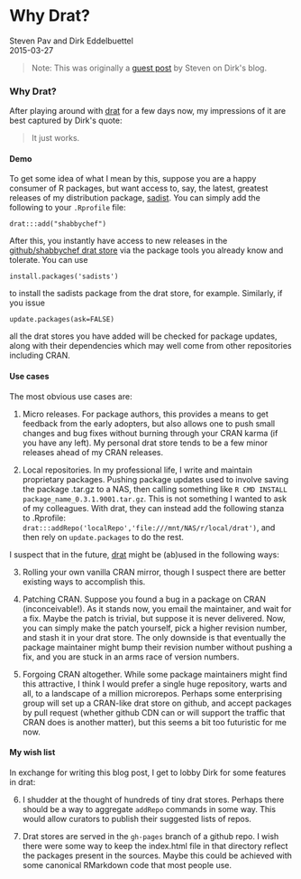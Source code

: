 # Why Drat?

Steven Pav and Dirk Eddelbuettel  
2015-03-27  

> Note: This was originally a 
> [guest post](https://dirk.eddelbuettel.com/blog/2015/03/13#drat_guest_post_why_drat)
> by Steven on Dirk's blog.

### Why Drat?

After playing around with [drat](https://dirk.eddelbuettel.com/code/drat.html) for a few
days now, my impressions of it are best captured by Dirk's quote:

> It just works.

#### Demo

To get some idea of what I mean by this, suppose you are a happy consumer of
R packages, but want access to, say, the latest, greatest releases of my distribution 
package, [sadist](https://github.com/shabbychef/sadists). 
You can simply add the following to your `.Rprofile` file:

```
drat:::add("shabbychef")
```

After this, you instantly have access to new releases in the [github/shabbychef drat store](https://github.com/shabbychef/drat/tree/gh-pages) via the
package tools you already know and tolerate. You can use

```
install.packages('sadists')
```

to install the sadists package from the drat store, for example. 
Similarly, if you issue

```
update.packages(ask=FALSE)
```

all the drat stores you have added will be checked for package updates, along 
with their dependencies which may well come from other repositories including CRAN.

#### Use cases

The most obvious use cases are:

1. Micro releases. For package authors, this provides a means to get feedback 
from the early adopters, but also allows one to
push small changes and bug fixes without burning through your CRAN karma (if you have any left).
My personal drat store tends to be a few minor releases ahead of my CRAN releases.

2. Local repositories. In my professional life, I write and maintain proprietary packages.
Pushing package updates used to involve saving the package .tar.gz to a NAS, then calling
something like `R CMD INSTALL package_name_0.3.1.9001.tar.gz`. This is not something I wanted
to ask of my colleagues. With drat, they can instead add the following stanza to .Rprofile:
`drat:::addRepo('localRepo','file:///mnt/NAS/r/local/drat')`, and then rely on `update.packages`
to do the rest.

I suspect that in the future, [drat](https://dirk.eddelbuettel.com/code/drat.html) might be (ab)used in the following ways:

3. Rolling your own vanilla CRAN mirror, though I suspect there are better existing
ways to accomplish this.

4. Patching CRAN. Suppose you found a bug in a package on CRAN (inconceivable!). As it stands
now, you email the maintainer, and wait for a fix. Maybe the patch is trivial, but suppose it is 
never delivered. Now, you can simply make the patch yourself, pick a higher revision number, and stash
it in your drat store. The only downside is that eventually the package maintainer might 
bump their revision number without pushing a fix, and you are stuck in an arms race of version
numbers.

5. Forgoing CRAN altogether. While some package maintainers might find this attractive, I think I would
prefer a single huge repository, warts and all, to a landscape of a million microrepos. Perhaps some 
enterprising group will set up a CRAN-like drat store on github, and accept packages by pull request 
(whether github CDN can or will support the traffic that CRAN does is another matter), but this seems
a bit too futuristic for me now.

#### My wish list

In exchange for writing this blog post, I get to lobby Dirk for some features in drat:

6. I shudder at the thought of hundreds of tiny drat stores. Perhaps there should be a way to aggregate `addRepo`
commands in some way. This would allow curators to publish their suggested lists of repos.

7. Drat stores are served in the `gh-pages` branch of a github repo. I wish there were some way to keep the 
index.html file in that directory reflect the packages present in the sources. Maybe this could be achieved with 
some canonical RMarkdown code that most people use.


